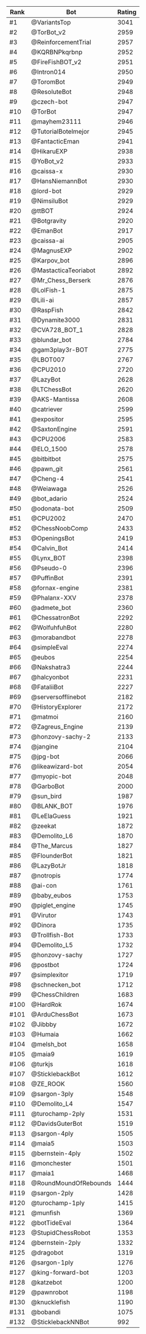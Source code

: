 Rank|Bot|Rating
---|---|---
#1|@VariantsTop|3041
#2|@TorBot_v2|2959
#3|@ReinforcementTrial|2957
#4|@KQRBNPkqrbnp|2952
#5|@FireFishBOT_v2|2951
#6|@Intron014|2950
#7|@ToromBot|2949
#8|@ResoluteBot|2948
#9|@czech-bot|2947
#10|@TorBot|2947
#11|@mayhem23111|2946
#12|@TutorialBotelmejor|2945
#13|@FantacticEman|2941
#14|@HikaruEXP|2938
#15|@YoBot_v2|2933
#16|@caissa-x|2930
#17|@HansNiemannBot|2930
#18|@lord-bot|2929
#19|@NimsiluBot|2929
#20|@ttBOT|2924
#21|@Botgravity|2920
#22|@EmanBot|2917
#23|@caissa-ai|2905
#24|@MagnusEXP|2902
#25|@Karpov_bot|2896
#26|@MastacticaTeoriabot|2892
#27|@Mr_Chess_Berserk|2876
#28|@LolFish-1|2875
#29|@Lili-ai|2857
#30|@RaspFish|2842
#31|@Dynamite3000|2831
#32|@CVA728_BOT_1|2828
#33|@blundar_bot|2784
#34|@gam3play3r-BOT|2775
#35|@LBOT007|2767
#36|@CPU2010|2720
#37|@LazyBot|2628
#38|@LTChessBot|2620
#39|@AKS-Mantissa|2608
#40|@catriever|2599
#41|@expositor|2595
#42|@SaxtonEngine|2591
#43|@CPU2006|2583
#44|@ELO_1500|2578
#45|@bitbitbot|2575
#46|@pawn_git|2561
#47|@Cheng-4|2541
#48|@Weiawaga|2526
#49|@bot_adario|2524
#50|@odonata-bot|2509
#51|@CPU2002|2470
#52|@ChessNoobComp|2433
#53|@OpeningsBot|2419
#54|@Calvin_Bot|2414
#55|@Lynx_BOT|2398
#56|@Pseudo-0|2396
#57|@PuffinBot|2391
#58|@fornax-engine|2381
#59|@Phalanx-XXV|2378
#60|@admete_bot|2360
#61|@ChessatronBot|2292
#62|@WolfuhfuhBot|2280
#63|@morabandbot|2278
#64|@simpleEval|2274
#65|@eubos|2254
#66|@Nakshatra3|2244
#67|@halcyonbot|2231
#68|@FataliiBot|2227
#69|@serversofflinebot|2182
#70|@HistoryExplorer|2172
#71|@matmoi|2160
#72|@Zagreus_Engine|2139
#73|@honzovy-sachy-2|2133
#74|@jangine|2104
#75|@jpg-bot|2066
#76|@likeawizard-bot|2054
#77|@myopic-bot|2048
#78|@GarboBot|2000
#79|@sun_bird|1987
#80|@BLANK_BOT|1976
#81|@LeElaGuess|1921
#82|@zeekat|1872
#83|@Demolito_L6|1870
#84|@The_Marcus|1827
#85|@FlounderBot|1821
#86|@LazyBotJr|1818
#87|@notropis|1774
#88|@ai-con|1761
#89|@baby_eubos|1753
#90|@piglet_engine|1745
#91|@Virutor|1743
#92|@Dinora|1735
#93|@Trollfish-Bot|1733
#94|@Demolito_L5|1732
#95|@honzovy-sachy|1727
#96|@postbot|1724
#97|@simplexitor|1719
#98|@schnecken_bot|1712
#99|@ChessChildren|1683
#100|@HardRok|1674
#101|@ArduChessBot|1673
#102|@Jibbby|1672
#103|@Humaia|1662
#104|@melsh_bot|1658
#105|@maia9|1619
#106|@turkjs|1618
#107|@SticklebackBot|1612
#108|@ZE_ROOK|1560
#109|@sargon-3ply|1548
#110|@Demolito_L4|1547
#111|@turochamp-2ply|1531
#112|@DavidsGuterBot|1519
#113|@sargon-4ply|1505
#114|@maia5|1503
#115|@bernstein-4ply|1502
#116|@monchester|1501
#117|@maia1|1468
#118|@RoundMoundOfRebounds|1444
#119|@sargon-2ply|1428
#120|@turochamp-1ply|1415
#121|@munfish|1369
#122|@botTideEval|1364
#123|@StupidChessRobot|1353
#124|@bernstein-2ply|1332
#125|@dragobot|1319
#126|@sargon-1ply|1276
#127|@king-forward-bot|1203
#128|@katzebot|1200
#129|@pawnrobot|1198
#130|@knucklefish|1190
#131|@bobandi|1075
#132|@SticklebackNNBot|992

